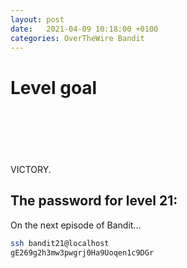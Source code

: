 ```yaml
---
layout: post
date:   2021-04-09 10:18:00 +0100
categories: OverTheWire Bandit
---
```


# Level goal
```bash
```

## 
```bash
```

## 

```bash
```

```bash
```


VICTORY.

## The password for level 21: 	

On the next episode of Bandit...

```bash
ssh bandit21@localhost
gE269g2h3mw3pwgrj0Ha9Uoqen1c9DGr
```